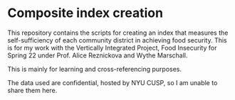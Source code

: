 # Composite index creation
This repository contains the scripts for creating an index that measures the self-sufficiency of each community district in achieving food security. This is for my work with the Vertically Integrated Project, Food Insecurity for Spring 22 under Prof. Alice Reznickova and Wythe Marschall. 

This is mainly for learning and cross-referencing purposes. 

The data used are confidential, hosted by NYU CUSP, so I am unable to share them here. 
